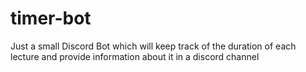 # timer-bot
Just a small Discord Bot which will keep track of the duration of each lecture and provide information about it in a discord channel
